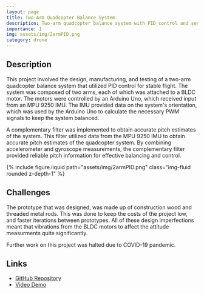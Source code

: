 ```yaml
---
layout: page
title: Two-Arm Quadcopter Balance System
description: Two-arm quadcopter balance system with PID control and sensor estimation.
importance: 1
img: assets/img/2armPID.png
category: drone 
---
```

## Description

This project involved the design, manufacturing, and testing of a two-arm quadcopter balance system that utilized PID control for stable flight. The system was composed of two arms, each of which was attached to a BLDC motor. The motors were controlled by an Arduino Uno, which received input from an MPU 9250 IMU. The IMU provided data on the system's orientation, which was used by the Arduino Uno to calculate the necessary PWM signals to keep the system balanced.

A complementary filter was implemented to obtain accurate pitch estimates of the system. This filter utilized data from the MPU 9250 IMU to obtain accurate pitch estimates of the quadcopter system. By combining accelerometer and gyroscope measurements, the complementary filter provided reliable pitch information for effective balancing and control.

<!-- Insert image of 2armPID in assets/img -->
<div class="row mt-3">
    <div class="col-sm mt-3 mt-md-0">
        {% include figure.liquid path="assets/img/2armPID.png" class="img-fluid rounded z-depth-1" %}
    </div>
</div>

## Challenges

The prototype that was designed, was made up of construction wood and threaded metal rods. This was done to keep the costs of the project low, and faster iterations between prototypes. All of these design imperfections meant that vibrations from the BLDC motors to affect the attitude measurments quite significantly.

Further work on this project was halted due to COVID-19 pandemic.

## Links

* [GitHub Repository](https://github.com/rajesh3699/2ArmPid)
* [Video Demo](https://www.youtube.com/watch?v=0rf5-bUTrOY)
